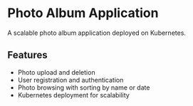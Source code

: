 # Photo Album Application

A scalable photo album application deployed on Kubernetes.

## Features

- Photo upload and deletion
- User registration and authentication
- Photo browsing with sorting by name or date
- Kubernetes deployment for scalability
